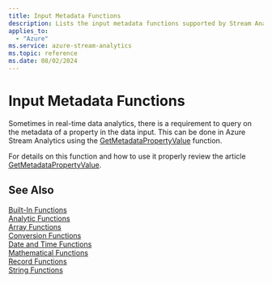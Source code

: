```yaml
---
title: Input Metadata Functions
description: Lists the input metadata functions supported by Stream Analytics.
applies_to: 
  - "Azure"
ms.service: azure-stream-analytics
ms.topic: reference
ms.date: 08/02/2024
---
```

# Input Metadata Functions

Sometimes in real-time data analytics, there is a requirement to query on the metadata of a property in the data input. This can be done in Azure Stream Analytics using the [GetMetadataPropertyValue](getmetadatapropertyvalue.md) function.

For details on this function and how to use it properly review the article 
[GetMetadataPropertyValue](getmetadatapropertyvalue.md).

  
## See Also  
 [Built-In Functions](built-in-functions-azure-stream-analytics.md)   
 [Analytic Functions](analytic-functions-azure-stream-analytics.md)   
 [Array Functions](array-functions-stream-analytics.md)   
 [Conversion Functions](conversion-functions-azure-stream-analytics.md)   
 [Date and Time Functions](date-and-time-functions-azure-stream-analytics.md)   
 [Mathematical Functions](mathematical-functions-azure-stream-analytics.md)   
 [Record Functions](record-functions-azure-stream-analytics.md)   
 [String Functions](string-functions-azure-stream-analytics.md)  
  
  
